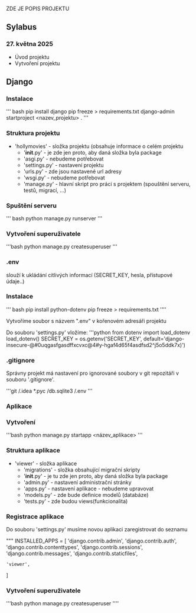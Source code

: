 ZDE JE POPIS PROJEKTU
## Sylabus
### 27. května 2025
 - Úvod projektu
 - Vytvoření projektu

## Django
### Instalace

''' bash
pip install django
pip freeze > requirements.txt
django-admin startproject <nazev_projektu> .
'''

### Struktura projektu
- 'hollymovies' - složka projektu (obsahuje informace o celém projektu
  - '__init__.py' - je zde jen proto, aby daná složka byla package
  - 'asgi.py' - nebudeme potřebovat
  - 'settings.py' - nastavení projektu
  - 'urls.py' - zde jsou nastavené url adresy
  - 'wsgi.py' - nebudeme potřebovat
  - 'manage.py' - hlavní skript pro práci s projektem (spouštění serveru, testů, migrací, ...)

### Spuštění serveru
''' bash
python manage.py runserver
'''

### Vytvoření superuživatele
'''bash
python manage.py createsuperuser
'''

### .env
slouží k ukládání citlivých informací (SECRET_KEY, hesla, přístupové údaje..)

### Instalace
''' bash
pip install python-dotenv
pip freeze > requirements.txt
''''

Vytvoříme soubor s názvem ".env" v kořenovém adresáři projektu

Do souboru 'settings.py' vložíme:
'''python
from dotenv import load_dotenv
load_dotenv()
SECRET_KEY = os.getenv('SECRET_KEY', default='django-insecure-@#0uqgasfgasdffxcvxc@4#y-hgaf4d65f4asdfsd2^j5o5ddk7x)')

### .gitignore
Správny projekt má nastavení pro ignorované soubory v git repozitáři v souboru '.gitignore'.

'''git
/.idea
*.pyc
/db.sqlite3
/.env
'''

### Aplikace
### Vytvoření
'''bash
python manage.py startapp <název_aplikace>
'''

### Struktura aplikace
- 'viewer' - složka aplikace
  - 'migrations' - složka obsahující migrační skripty
  - '__init__.py' - je tu zde jen proto, aby daná složka byla package
  - 'admin.py' - nastavení administrační stránky
  - 'apps.py' - nastavení aplikace - nebudeme upravovat
  - 'models.py' - zde bude definice modelů (databáze)
  - 'tests.py' - zde budou views(funkcionalita)


### Registrace aplikace
Do souboru 'settings.py' musíme novou aplikaci zaregistrovat do seznamu

"""
INSTALLED_APPS = [
    'django.contrib.admin',
    'django.contrib.auth',
    'django.contrib.contenttypes',
    'django.contrib.sessions',
    'django.contrib.messages',
    'django.contrib.staticfiles',

    'viewer',
]

### Vytvoření superuživatele
'''bash
python manage.py createsuperuser
''''